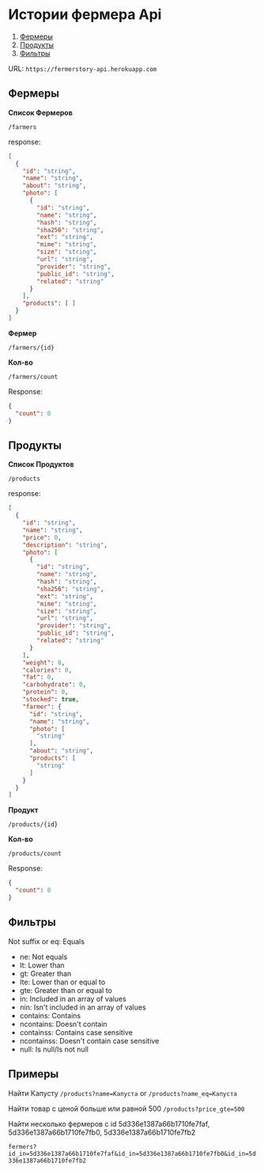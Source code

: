 # Истории фермера Api

1. [Фермеры](#Фермеры)
2. [Продукты](#Продукты)
3. [Фильтры](#Фильтры)

URL: `https://fermerstory-api.herokuapp.com`

## Фермеры

**Список Фермеров**
```
/farmers
```

response:
```json
[
  {
    "id": "string",
    "name": "string",
    "about": "string",
    "photo": [
      {
        "id": "string",
        "name": "string",
        "hash": "string",
        "sha256": "string",
        "ext": "string",
        "mime": "string",
        "size": "string",
        "url": "string",
        "provider": "string",
        "public_id": "string",
        "related": "string"
      }
    ],
    "products": [ ]
  }
]
```

**Фермер**
```
/farmers/{id}
```

**Кол-во**
```
/farmers/count
```
Response:
```json
{
  "count": 0
}
```

## Продукты

**Список Продуктов**
```
/products
```

response:
```json
[
  {
    "id": "string",
    "name": "string",
    "price": 0,
    "description": "string",
    "photo": [
      {
        "id": "string",
        "name": "string",
        "hash": "string",
        "sha256": "string",
        "ext": "string",
        "mime": "string",
        "size": "string",
        "url": "string",
        "provider": "string",
        "public_id": "string",
        "related": "string"
      }
    ],
    "weight": 0,
    "calories": 0,
    "fat": 0,
    "carbohydrate": 0,
    "protein": 0,
    "stocked": true,
    "farmer": {
      "id": "string",
      "name": "string",
      "photo": [
        "string"
      ],
      "about": "string",
      "products": [
        "string"
      ]
    }
  }
]
```

**Продукт**
```
/products/{id}
```

**Кол-во**
```
/products/count
```
Response:
```json
{
  "count": 0
}
```

## Фильтры

Not suffix or eq: Equals

- ne: Not equals
- lt: Lower than
- gt: Greater than
- lte: Lower than or equal to
- gte: Greater than or equal to
- in: Included in an array of values
- nin: Isn't included in an array of values
- contains: Contains
- ncontains: Doesn't contain
- containss: Contains case sensitive
- ncontainss: Doesn't contain case sensitive
- null: Is null/Is not null

## Примеры

Найти Капусту
`/products?name=Капуста` or  `/products?name_eq=Капуста`

Найти товар с ценой больше или равной 500
`/products?price_gte=500`

Найти несколько фермеров с id 5d336e1387a66b1710fe7faf, 5d336e1387a66b1710fe7fb0, 5d336e1387a66b1710fe7fb2

`fermers?id_in=5d336e1387a66b1710fe7faf&id_in=5d336e1387a66b1710fe7fb0&id_in=5d336e1387a66b1710fe7fb2`
